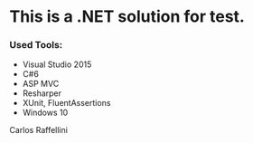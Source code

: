 # This is a .NET solution for test.

### Used Tools:

- Visual Studio 2015
- C#6
- ASP MVC
- Resharper
- XUnit, FluentAssertions
- Windows 10

Carlos Raffellini
